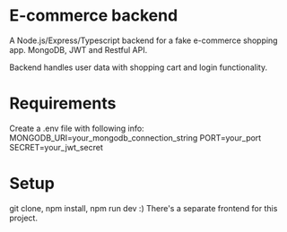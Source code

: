 # E-commerce backend

A Node.js/Express/Typescript backend for a fake e-commerce shopping app.
MongoDB, JWT and Restful API.

Backend handles user data with shopping cart and login functionality.

# Requirements

Create a .env file with following info:
MONGODB_URI=your_mongodb_connection_string
PORT=your_port
SECRET=your_jwt_secret

# Setup

git clone, npm install, npm run dev :)
There's a separate frontend for this project.